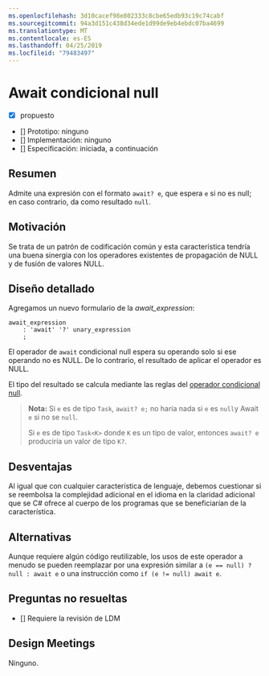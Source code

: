 ```yaml
---
ms.openlocfilehash: 3d10cacef98e802333c8cbe65edb93c19c74cabf
ms.sourcegitcommit: 94a3d151c438d34ede1d99de9eb4ebdc07ba4699
ms.translationtype: MT
ms.contentlocale: es-ES
ms.lasthandoff: 04/25/2019
ms.locfileid: "79483497"
---
```

# <a name="null-conditional-await"></a>Await condicional null

* [x] propuesto
* [] Prototipo: ninguno
* [] Implementación: ninguno
* [] Especificación: iniciada, a continuación

## <a name="summary"></a>Resumen
[summary]: #summary

Admite una expresión con el formato `await? e`, que espera `e` si no es null; en caso contrario, da como resultado `null`.

## <a name="motivation"></a>Motivación
[motivation]: #motivation

Se trata de un patrón de codificación común y esta característica tendría una buena sinergia con los operadores existentes de propagación de NULL y de fusión de valores NULL.

## <a name="detailed-design"></a>Diseño detallado
[design]: #detailed-design

Agregamos un nuevo formulario de la *await_expression*:

```antlr
await_expression
    : 'await' '?' unary_expression
    ;
```

El operador de `await` condicional null espera su operando solo si ese operando no es NULL. De lo contrario, el resultado de aplicar el operador es NULL.

El tipo del resultado se calcula mediante las reglas del [operador condicional null](https://github.com/dotnet/csharplang/blob/master/spec/expressions.md#null-conditional-operator).

> **Nota:** Si `e` es de tipo `Task`, `await? e;` no haría nada si `e` es `null`y Await `e` si no se `null`.
>
> Si `e` es de tipo `Task<K>` donde `K` es un tipo de valor, entonces `await? e` produciría un valor de tipo `K?`.

## <a name="drawbacks"></a>Desventajas
[drawbacks]: #drawbacks

Al igual que con cualquier característica de lenguaje, debemos cuestionar si se reembolsa la complejidad adicional en el idioma en la claridad adicional que se C# ofrece al cuerpo de los programas que se beneficiarían de la característica.

## <a name="alternatives"></a>Alternativas
[alternatives]: #alternatives

Aunque requiere algún código reutilizable, los usos de este operador a menudo se pueden reemplazar por una expresión similar a `(e == null) ? null : await e` o una instrucción como `if (e != null) await e`.

## <a name="unresolved-questions"></a>Preguntas no resueltas
[unresolved]: #unresolved-questions

- [] Requiere la revisión de LDM

## <a name="design-meetings"></a>Design Meetings

Ninguno.

